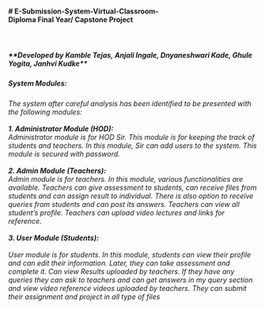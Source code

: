 <h4># E-Submission-System-Virtual-Classroom-<br>
Diploma Final Year/ Capstone Project </h4>
<br>
<h5>**Developed by Kamble Tejas, Anjali Ingale, Dnyaneshwari Kade, Ghule Yogita, Janhvi Kudke**</h5>

<h5><b>System Modules:</b></h5>
<h6> The system after careful analysis has been identified to be presented with the following
modules:
<br><br>
<b>1. Administrator Module (HOD):</b><br>
 Administrator module is for HOD Sir. This module is for keeping the track of students and 
teachers. In this module, Sir can add users to the system. This module is secured with password.
<br><br>
<b>2. Admin Module (Teachers):</b>
<br>
 Admin module is for teachers. In this module, various functionalities are available. Teachers 
can give assessment to students, can receive files from students and can assign result to individual. 
There is also option to receive queries from students and can post its answers. Teachers can view all 
student’s profile. Teachers can upload video lectures and links for reference.
<br><br>
<b>3. User Module (Students):</b>
<br><br>
User module is for students. In this module, students can view their profile and can edit their 
information. Later, they can take assessment and complete it. Can view Results uploaded by 
teachers. If they have any queries they can ask to teachers and can get answers in my query section 
and view video reference videos uploaded by teachers. They can submit their assignment and project 
in all type of files
</h6>